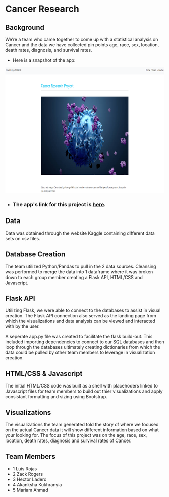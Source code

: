 # Cancer Research

## Background

We’re a team who came together to come up with a statistical analysis on Cancer and the data we have collected pin points age, race, sex, location, death rates, diagnosis, and survival rates. 

   - Here is a snapshot of the app: 

<img src="static/images/snapshot.png" width="600" height="400">


- ### The app's link for this project is [here](http://cancer-data.herokuapp.com/).
 

## Data

Data was obtained through the website Kaggle containing different data sets on csv files. 


## Database Creation

The team utilized Python/Pandas to pull in the 2 data sources.  Cleansing was performed to merge the data into 1 dataframe where it was broken down to each group member creating a Flask API, HTML/CSS and Javascript. 

## Flask API
Utilizing Flask, we were able to connect to the databases to assist in visual creation.  The Flask API connection also served as the landing page from which the visualizations and data analysis can be viewed and interacted with by the user.   

A seperate app.py file was created to facilitate the flask build-out.  This included importing dependencies to connect to our SQL databases and then loop through the databases ultimately creating dictionaries from which the data could be pulled by other team members to leverage in visualization creation.  

## HTML/CSS & Javascript
The initial HTML/CSS code was built as a shell with placehoders linked to Javascript files for team members to build out thier visualizations and apply 
consistant formatting and sizing using Bootstrap.

## Visualizations
The visualizations the team generated told the story of where we focused on the actual Cancer data it will show different information based on what your looking for. The focus of this project was on the age, race, sex, location, death rates, diagnosis and survival rates of Cancer. 



## Team Members
* 1 Luis Rojas
* 2 Zack Rogers
* 3 Hector Ladero
* 4 Akanksha Kukhranyia
* 5 Mariam Ahmad 
